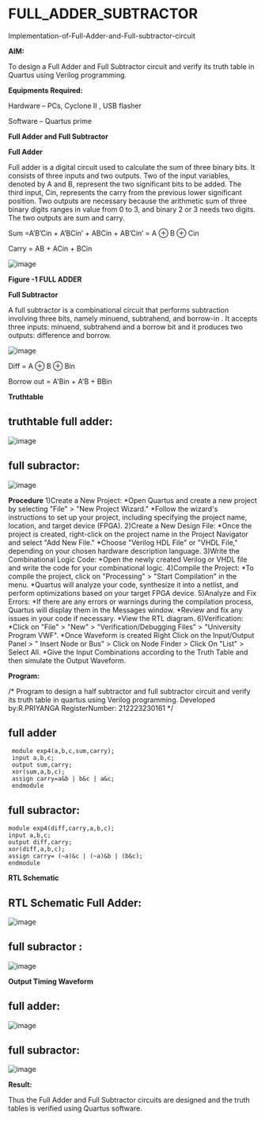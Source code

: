 # FULL_ADDER_SUBTRACTOR

Implementation-of-Full-Adder-and-Full-subtractor-circuit

**AIM:**

To design a Full Adder and Full Subtractor circuit and verify its truth table in Quartus using Verilog programming.

**Equipments Required:**

Hardware – PCs, Cyclone II , USB flasher

Software – Quartus prime

**Full Adder and Full Subtractor**

**Full Adder**

Full adder is a digital circuit used to calculate the sum of three binary bits. It consists of three inputs and two outputs. Two of the input variables, denoted by A and B, represent the two significant bits to be added. The third input, Cin, represents the carry from the previous lower significant position. Two outputs are necessary because the arithmetic sum of three binary digits ranges in value from 0 to 3, and binary 2 or 3 needs two digits. The two outputs are sum and carry.

Sum =A’B’Cin + A’BCin’ + ABCin + AB’Cin’ = A ⊕ B ⊕ Cin 

Carry = AB + ACin + BCin

![image](https://github.com/naavaneetha/FULL_ADDER_SUBTRACTOR/assets/154305477/0f30ba51-5ffb-4198-845f-18e054f675e7)

**Figure -1 FULL ADDER**

**Full Subtractor**

A full subtractor is a combinational circuit that performs subtraction involving three bits, namely minuend, subtrahend, and borrow-in . It accepts three inputs: minuend, subtrahend and a borrow bit and it produces two outputs: difference and borrow.

![image](https://github.com/naavaneetha/FULL_ADDER_SUBTRACTOR/assets/154305477/02b24f51-ab51-4304-9ad6-7b81ffc1ead5)

Diff = A ⊕ B ⊕ Bin 

Borrow out = A'Bin + A'B + BBin

**Truthtable**
## truthtable full adder:
![image](https://github.com/Priyangarajapandiyan/FULL_ADDER_SUBTRACTOR/assets/144872535/a39d205c-13df-4e00-9017-60f07902d2c1)
## full subractor:
![image](https://github.com/Priyangarajapandiyan/FULL_ADDER_SUBTRACTOR/assets/144872535/c70d8be5-2823-43be-953f-92286c4271b7)

**Procedure**
1)Create a New Project: *Open Quartus and create a new project by selecting "File" > "New Project Wizard." *Follow the wizard's instructions to set up your project, including specifying the project name, location, and target device (FPGA). 2)Create a New Design File: *Once the project is created, right-click on the project name in the Project Navigator and select "Add New File." *Choose "Verilog HDL File" or "VHDL File," depending on your chosen hardware description language. 3)Write the Combinational Logic Code: *Open the newly created Verilog or VHDL file and write the code for your combinational logic. 4)Compile the Project: *To compile the project, click on "Processing" > "Start Compilation" in the menu. *Quartus will analyze your code, synthesize it into a netlist, and perform optimizations based on your target FPGA device. 5)Analyze and Fix Errors: *If there are any errors or warnings during the compilation process, Quartus will display them in the Messages window. *Review and fix any issues in your code if necessary. *View the RTL diagram. 6)Verification: *Click on "File" > "New" > "Verification/Debugging Files" > "University Program VWF". *Once Waveform is created Right Click on the Input/Output Panel > " Insert Node or Bus" > Click on Node Finder > Click On "List" > Select All. *Give the Input Combinations according to the Truth Table and then simulate the Output Waveform.


**Program:**

/* Program to design a half subtractor and full subtractor circuit and verify its truth table in quartus using Verilog programming. Developed by:R.PRIYANGA RegisterNumber: 212223230161
*/
## full adder
```
 module exp4(a,b,c,sum,carry);
 input a,b,c;
 output sum,carry;
 xor(sum,a,b,c);
 assign carry=a&b | b&c | a&c;
 endmodule
```
 ## full subractor:
 ```
module exp4(diff,carry,a,b,c);
 input a,b,c;
 output diff,carry;
 xor(diff,a,b,c);
 assign carry= (~a)&c | (~a)&b | (b&c);
 endmodule
```
**RTL Schematic**
## RTL Schematic Full Adder:
![image](https://github.com/Priyangarajapandiyan/FULL_ADDER_SUBTRACTOR/assets/144872535/8a59b678-9efc-4f28-9ee8-4dd095456682)
## full subractor :
![image](https://github.com/Priyangarajapandiyan/FULL_ADDER_SUBTRACTOR/assets/144872535/6a7f24b8-dfb7-409f-bfa2-60ea6e5c4680)

**Output Timing Waveform**
## full adder:
![image](https://github.com/Priyangarajapandiyan/FULL_ADDER_SUBTRACTOR/assets/144872535/1f78e949-8648-4e5d-8e3c-e6a0faddb5a9)
## full subractor:
![image](https://github.com/Priyangarajapandiyan/FULL_ADDER_SUBTRACTOR/assets/144872535/653d882b-e645-4aa6-b6b4-a791e7101582)


**Result:**

Thus the Full Adder and Full Subtractor circuits are designed and the truth tables is verified using Quartus software.



